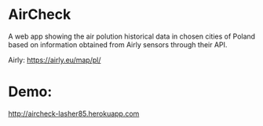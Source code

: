 # AirCheck

A web app showing the air polution historical data in chosen cities of Poland based on information obtained from Airly sensors through their API.

Airly: https://airly.eu/map/pl/

# Demo:

http://aircheck-lasher85.herokuapp.com
